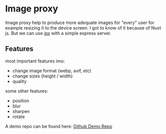 # Image proxy
Image proxy help to produce more adequate images for "every" user for example resizing it to the device screen.
I got to know of it because of Nuxt js. But we can use [ipx](https://github.com/unjs/ipx) with a simple express server.

## Features
most important features imo:
- change image format (webp, avif, etc)
- change sizes (height / width)
- quality

some other features:
- position
- blur
- sharpen
- rotate

A demo repo can be found here:
[Github Demo Repo](https://github.com/BKeanu1989/image-proxy)




